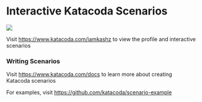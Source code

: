 # Interactive Katacoda Scenarios

[![](http://shields.katacoda.com/katacoda/iamkashz/count.svg)](https://www.katacoda.com/iamkashz "Get your profile on Katacoda.com")

Visit https://www.katacoda.com/iamkashz to view the profile and interactive scenarios

### Writing Scenarios
Visit https://www.katacoda.com/docs to learn more about creating Katacoda scenarios

For examples, visit https://github.com/katacoda/scenario-example
